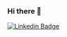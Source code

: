 ### Hi there 👋


[![Linkedin Badge](https://img.shields.io/badge/-LinkedIn-blue?style=flat-square&logo=Linkedin&logoColor=white&link=https://www.linkedin.com/in/marcelo-silva-dias-413218176/)](https://www.linkedin.com/in/marcelo-silva-dias-413218176/)


<!--
**marcelodiasdev/marcelodiasdev** is a ✨ _special_ ✨ repository because its `README.md` (this file) appears on your GitHub profile.

[![Linkedin Badge](https://img.shields.io/badge/-LinkedIn-blue?style=flat-square&logo=Linkedin&logoColor=white&link=https://www.linkedin.com/in/marcelo-silva-dias-413218176/)](https://www.linkedin.com/in/marcelo-silva-dias-413218176/)




Here are some ideas to get you started:

- 🔭 I’m currently working on ...
- 🌱 I’m currently learning ...
- 👯 I’m looking to collaborate on ...
- 🤔 I’m looking for help with ...
- 💬 Ask me about ...
- 📫 How to reach me: ...
- 😄 Pronouns: ...
- ⚡ Fun fact: ...
-->
